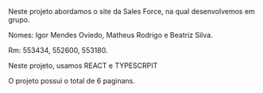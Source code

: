 Neste projeto abordamos o site da Sales Force, na qual desenvolvemos em grupo.

Nomes: Igor Mendes Oviedo, Matheus Rodrigo e Beatriz Silva.

Rm: 553434, 552600, 553180.

Neste projeto, usamos REACT e TYPESCRPIT

O projeto possui o total de 6 paginans.
